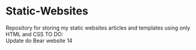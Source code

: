 # Static-Websites
Repository for storing my static websites articles and templates using only HTML and CSS
TO DO:  
Update do Bear website 14
